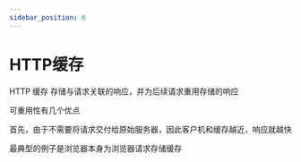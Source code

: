 ```yaml
---
sidebar_position: 6
---
```


# HTTP缓存

HTTP 缓存 存储与请求关联的响应，并为后续请求重用存储的响应

可重用性有几个优点

首先，由于不需要将请求交付给原始服务器，因此客户机和缓存越近，响应就越快

最典型的例子是浏览器本身为浏览器请求存储缓存

